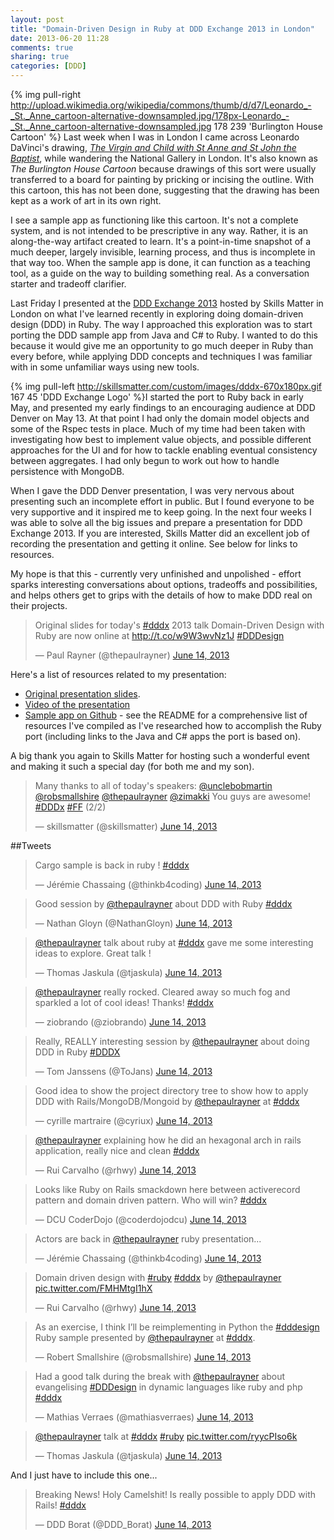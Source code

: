 ```yaml
---
layout: post
title: "Domain-Driven Design in Ruby at DDD Exchange 2013 in London"
date: 2013-06-20 11:28
comments: true
sharing: true
categories: [DDD]
---
```

{% img pull-right http://upload.wikimedia.org/wikipedia/commons/thumb/d/d7/Leonardo_-_St._Anne_cartoon-alternative-downsampled.jpg/178px-Leonardo_-_St._Anne_cartoon-alternative-downsampled.jpg 178 239 'Burlington House Cartoon' %}
Last week when I was in London I came across Leonardo DaVinci's drawing, [_The Virgin and Child with St Anne and St John the Baptist_](http://en.wikipedia.org/wiki/The_Virgin_and_Child_with_St_Anne_and_St_John_the_Baptist), while wandering the National Gallery in London. It's also known as _The Burlington House Cartoon_ because drawings of this sort were usually transferred to a board for painting by pricking or incising the outline. With this cartoon, this has not been done, suggesting that the drawing has been kept as a work of art in its own right.

I see a sample app as functioning like this cartoon. It's not a complete system, and is not intended to be prescriptive in any way. Rather, it is an along-the-way artifact created to learn. It's a point-in-time snapshot of a much deeper, largely invisible, learning process, and thus is incomplete in that way too. When the sample app is done, it can function as a teaching tool, as a guide on the way to building something real. As a conversation starter and tradeoff clarifier.

Last Friday I presented at the [DDD Exchange 2013](http://skillsmatter.com/event/design-architecture/dddx-2013) hosted by Skills Matter in London on what I've learned recently in exploring doing domain-driven design (DDD) in Ruby. The way I approached this exploration was to start porting the DDD sample app from Java and C# to Ruby. I wanted to do this because it would give me an opportunity to go much deeper in Ruby than every before, while applying DDD concepts and techniques I was familiar with in some unfamiliar ways using new tools.

{% img pull-left http://skillsmatter.com/custom/images/dddx-670x180px.gif 167 45 'DDD Exchange Logo' %}I started the port to Ruby back in early May, and presented my early findings to an encouraging audience at DDD Denver on May 13. At that point I had only the domain model objects and some of the Rspec tests in place. Much of my time had been taken with investigating how best to implement value objects, and possible different approaches for the UI and for how to tackle enabling eventual consistency between aggregates. I had only begun to work out how to handle persistence with MongoDB.

When I gave the DDD Denver presentation, I was very nervous about presenting such an incomplete effort in public. But I found everyone to be very supportive and it inspired me to keep going. In the next four weeks I was able to solve all the big issues and prepare a presentation for DDD Exchange 2013. If you are interested, Skills Matter did an excellent job of recording the presentation and getting it online. See below for links to resources.

My hope is that this - currently very unfinished and unpolished - effort sparks interesting conversations about options, tradeoffs and possibilities, and helps others get to grips with the details of how to make DDD real on their projects.

<blockquote class="twitter-tweet" data-partner="tweetdeck"><p>Original slides for today&#39;s <a href="https://twitter.com/search?q=%23dddx&amp;src=hash">#dddx</a> 2013 talk Domain-Driven Design with Ruby are now online at <a href="http://virtual-genius.com/presentations/ddd_with_ruby_20130614">http://t.co/w9W3wvNz1J</a> <a href="https://twitter.com/search?q=%23DDDesign&amp;src=hash">#DDDesign</a></p>&mdash; Paul Rayner (@thepaulrayner) <a href="https://twitter.com/thepaulrayner/statuses/345538141706412032">June 14, 2013</a></blockquote>
<script async src="//platform.twitter.com/widgets.js" charset="utf-8"></script>

Here's a list of resources related to my presentation:

* [Original presentation slides](http://virtual-genius.com/presentations/ddd_with_ruby_20130614.html).
* [Video of the presentation](http://skillsmatter.com/podcast/design-architecture/paul-rayner/mh-7679)
* [Sample app on Github](https://github.com/paulrayner/ddd_sample_app_ruby) - see the README for a comprehensive list of resources I've compiled as I've researched how to accomplish the Ruby port (including links to the Java and C# apps the port is based on).

A big thank you again to Skills Matter for hosting such a wonderful event and making it such a special day (for both me and my son).

<blockquote class="twitter-tweet" data-partner="tweetdeck"><p>Many thanks to all of today&#39;s speakers: <a href="https://twitter.com/unclebobmartin">@unclebobmartin</a> <a href="https://twitter.com/robsmallshire">@robsmallshire</a> <a href="https://twitter.com/thepaulrayner">@thepaulrayner</a> <a href="https://twitter.com/zimakki">@zimakki</a> You guys are awesome! <a href="https://twitter.com/search?q=%23DDDx&amp;src=hash">#DDDx</a> <a href="https://twitter.com/search?q=%23FF&amp;src=hash">#FF</a> (2/2)</p>&mdash; skillsmatter (@skillsmatter) <a href="https://twitter.com/skillsmatter/statuses/345596880899682304">June 14, 2013</a></blockquote>
<script async src="//platform.twitter.com/widgets.js" charset="utf-8"></script>

##Tweets

<blockquote class="twitter-tweet" data-partner="tweetdeck"><p>Cargo sample is back in ruby ! <a href="https://twitter.com/search?q=%23dddx&amp;src=hash">#dddx</a></p>&mdash; Jérémie Chassaing (@thinkb4coding) <a href="https://twitter.com/thinkb4coding/statuses/345489374517006336">June 14, 2013</a></blockquote>
<script async src="//platform.twitter.com/widgets.js" charset="utf-8"></script>

<blockquote class="twitter-tweet" data-partner="tweetdeck"><p>Good session by <a href="https://twitter.com/thepaulrayner">@thepaulrayner</a> about DDD with Ruby <a href="https://twitter.com/search?q=%23dddx&amp;src=hash">#dddx</a></p>&mdash; Nathan Gloyn (@NathanGloyn) <a href="https://twitter.com/NathanGloyn/statuses/345499135933308928">June 14, 2013</a></blockquote>
<script async src="//platform.twitter.com/widgets.js" charset="utf-8"></script>

<blockquote class="twitter-tweet" data-partner="tweetdeck"><p><a href="https://twitter.com/thepaulrayner">@thepaulrayner</a> talk about ruby at <a href="https://twitter.com/search?q=%23dddx&amp;src=hash">#dddx</a> gave me some interesting ideas to explore. Great talk !</p>&mdash; Thomas Jaskula (@tjaskula) <a href="https://twitter.com/tjaskula/statuses/345497941353570305">June 14, 2013</a></blockquote>
<script async src="//platform.twitter.com/widgets.js" charset="utf-8"></script>

<blockquote class="twitter-tweet" data-partner="tweetdeck"><p><a href="https://twitter.com/thepaulrayner">@thepaulrayner</a> really rocked. Cleared away so much fog and sparkled a lot of cool ideas! Thanks! <a href="https://twitter.com/search?q=%23dddx&amp;src=hash">#dddx</a></p>&mdash; ziobrando (@ziobrando) <a href="https://twitter.com/ziobrando/statuses/345497521143029760">June 14, 2013</a></blockquote>
<script async src="//platform.twitter.com/widgets.js" charset="utf-8"></script>


<blockquote class="twitter-tweet" data-partner="tweetdeck"><p>Really, REALLY interesting session by <a href="https://twitter.com/thepaulrayner">@thepaulrayner</a> about doing DDD in Ruby <a href="https://twitter.com/search?q=%23DDDX&amp;src=hash">#DDDX</a></p>&mdash; Tom Janssens (@ToJans) <a href="https://twitter.com/ToJans/statuses/345492748020887552">June 14, 2013</a></blockquote>
<script async src="//platform.twitter.com/widgets.js" charset="utf-8"></script>

<blockquote class="twitter-tweet" data-partner="tweetdeck"><p>Good idea to show the project directory tree to show how to apply DDD with Rails/MongoDB/Mongoid by <a href="https://twitter.com/thepaulrayner">@thepaulrayner</a> at <a href="https://twitter.com/search?q=%23dddx&amp;src=hash">#dddx</a></p>&mdash; cyrille martraire (@cyriux) <a href="https://twitter.com/cyriux/statuses/345495156864200706">June 14, 2013</a></blockquote>
<script async src="//platform.twitter.com/widgets.js" charset="utf-8"></script>

<blockquote class="twitter-tweet" data-partner="tweetdeck"><p><a href="https://twitter.com/thepaulrayner">@thepaulrayner</a> explaining how he did an hexagonal arch in rails application, really nice and clean  <a href="https://twitter.com/search?q=%23dddx&amp;src=hash">#dddx</a></p>&mdash; Rui Carvalho (@rhwy) <a href="https://twitter.com/rhwy/statuses/345494558446063616">June 14, 2013</a></blockquote>
<script async src="//platform.twitter.com/widgets.js" charset="utf-8"></script>

<blockquote class="twitter-tweet" data-partner="tweetdeck"><p>Looks like Ruby on Rails smackdown here between activerecord pattern and domain driven pattern. Who will win? <a href="https://twitter.com/search?q=%23dddx&amp;src=hash">#dddx</a></p>&mdash; DCU CoderDojo (@coderdojodcu) <a href="https://twitter.com/coderdojodcu/statuses/345496157423812608">June 14, 2013</a></blockquote>
<script async src="//platform.twitter.com/widgets.js" charset="utf-8"></script>

<blockquote class="twitter-tweet" data-partner="tweetdeck"><p>Actors are back in <a href="https://twitter.com/thepaulrayner">@thepaulrayner</a> ruby presentation...</p>&mdash; Jérémie Chassaing (@thinkb4coding) <a href="https://twitter.com/thinkb4coding/statuses/345495764119732224">June 14, 2013</a></blockquote>
<script async src="//platform.twitter.com/widgets.js" charset="utf-8"></script>

<blockquote class="twitter-tweet" data-partner="tweetdeck"><p>Domain driven design with <a href="https://twitter.com/search?q=%23ruby&amp;src=hash">#ruby</a>  <a href="https://twitter.com/search?q=%23dddx&amp;src=hash">#dddx</a> by <a href="https://twitter.com/thepaulrayner">@thepaulrayner</a> <a href="http://t.co/FMHMtgI1hX">pic.twitter.com/FMHMtgI1hX</a></p>&mdash; Rui Carvalho (@rhwy) <a href="https://twitter.com/rhwy/statuses/345488522964238336">June 14, 2013</a></blockquote>
<script async src="//platform.twitter.com/widgets.js" charset="utf-8"></script>

<blockquote class="twitter-tweet" data-partner="tweetdeck"><p>As an exercise, I think I’ll be reimplementing in Python the <a href="https://twitter.com/search?q=%23dddesign&amp;src=hash">#dddesign</a> Ruby sample presented by <a href="https://twitter.com/thepaulrayner">@thepaulrayner</a> at <a href="https://twitter.com/search?q=%23dddx&amp;src=hash">#dddx</a>.</p>&mdash; Robert Smallshire (@robsmallshire) <a href="https://twitter.com/robsmallshire/statuses/345498791186673664">June 14, 2013</a></blockquote>
<script async src="//platform.twitter.com/widgets.js" charset="utf-8"></script>

<blockquote class="twitter-tweet" data-partner="tweetdeck"><p>Had a good talk during the break with <a href="https://twitter.com/thepaulrayner">@thepaulrayner</a> about evangelising <a href="https://twitter.com/search?q=%23DDDesign&amp;src=hash">#DDDesign</a> in dynamic languages like ruby and php  <a href="https://twitter.com/search?q=%23dddx&amp;src=hash">#dddx</a></p>&mdash; Mathias Verraes (@mathiasverraes) <a href="https://twitter.com/mathiasverraes/statuses/345578077138608128">June 14, 2013</a></blockquote>
<script async src="//platform.twitter.com/widgets.js" charset="utf-8"></script>

<blockquote class="twitter-tweet" data-partner="tweetdeck"><p><a href="https://twitter.com/thepaulrayner">@thepaulrayner</a> talk at <a href="https://twitter.com/search?q=%23dddx&amp;src=hash">#dddx</a> <a href="https://twitter.com/search?q=%23ruby&amp;src=hash">#ruby</a> <a href="http://t.co/ryycPIso6k">pic.twitter.com/ryycPIso6k</a></p>&mdash; Thomas Jaskula (@tjaskula) <a href="https://twitter.com/tjaskula/statuses/345489563344572416">June 14, 2013</a></blockquote>
<script async src="//platform.twitter.com/widgets.js" charset="utf-8"></script>

And I just have to include this one...

<blockquote class="twitter-tweet" data-partner="tweetdeck"><p>Breaking News! Holy Camelshit! Is really possible to apply DDD with Rails! <a href="https://twitter.com/search?q=%23dddx&amp;src=hash">#dddx</a></p>&mdash; DDD Borat (@DDD_Borat) <a href="https://twitter.com/DDD_Borat/statuses/345497300921090048">June 14, 2013</a></blockquote>
<script async src="//platform.twitter.com/widgets.js" charset="utf-8"></script>